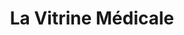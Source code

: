 ---
title: "La Vitrine Médicale"
url: /saint-julien-en-genevois/la-vitrine-medicale/
shop: approvisionnement médical
---